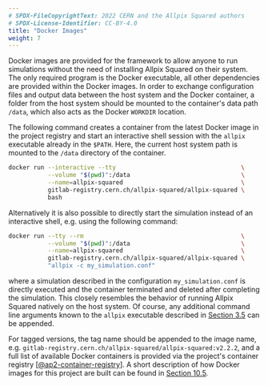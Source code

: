 ```yaml
---
# SPDX-FileCopyrightText: 2022 CERN and the Allpix Squared authors
# SPDX-License-Identifier: CC-BY-4.0
title: "Docker Images"
weight: 7
---
```


Docker images are provided for the framework to allow anyone to run simulations without the need of installing Allpix Squared
on their system. The only required program is the Docker executable, all other dependencies are provided within the Docker
images. In order to exchange configuration files and output data between the host system and the Docker container, a folder
from the host system should be mounted to the container's data path `/data`, which also acts as the Docker `WORKDIR`
location.

The following command creates a container from the latest Docker image in the project registry and start an interactive shell
session with the `allpix` executable already in the `$PATH`. Here, the current host system path is mounted to the `/data`
directory of the container.

```sh
docker run --interactive --tty                                   \
           --volume "$(pwd)":/data                               \
           --name=allpix-squared                                 \
           gitlab-registry.cern.ch/allpix-squared/allpix-squared \
           bash
```

Alternatively it is also possible to directly start the simulation instead of an interactive shell, e.g. using the following
command:

```sh
docker run --tty --rm                                            \
           --volume "$(pwd)":/data                               \
           --name=allpix-squared                                 \
           gitlab-registry.cern.ch/allpix-squared/allpix-squared \
           "allpix -c my_simulation.conf"
```

where a simulation described in the configuration `my_simulation.conf` is directly executed and the container terminated and
deleted after completing the simulation. This closely resembles the behavior of running Allpix Squared natively on the host
system. Of course, any additional command line arguments known to the `allpix` executable described in
[Section 3.5](../03_getting_started/05_allpix_executable.md) can be appended.

For tagged versions, the tag name should be appended to the image name, e.g.
`gitlab-registry.cern.ch/allpix-squared/allpix-squared:v2.2.2`, and a full list of available Docker containers is provided
via the project's container registry \[[@ap2-container-registry]\]. A short description of how Docker images for this project
are built can be found in [Section 10.5](../10_devtools/05_building_docker_images.md).


[@ap2-container-registry]: https://gitlab.cern.ch/allpix-squared/allpix-squared/container_registry
